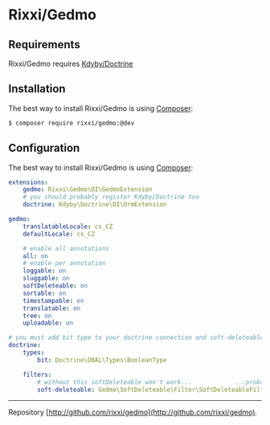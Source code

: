 Rixxi/Gedmo
===========================


Requirements
------------

Rixxi/Gedmo requires [Kdyby/Doctrine](https://github.com/kdyby/doctrine)


Installation
------------

The best way to install Rixxi/Gedmo is using  [Composer](http://getcomposer.org/):

```sh
$ composer require rixxi/gedmo:@dev
```


Configuration
------------

The best way to install Rixxi/Gedmo is using  [Composer](http://getcomposer.org/):

```yml
extensions:
	gedmo: Rixxi\Gedmo\DI\GedmoExtension
	# you should probably register Kdyby/Doctrine too
	doctrine: Kdyby\Doctrine\DI\OrmExtension

gedmo:
	translatableLocale: cs_CZ
	defaultLocale: cs_CZ

	# enable all annotations
	all: on
	# enable per annotation
	loggable: on
	sluggable: on
	softDeleteable: on
	sortable: on
	timestampable: on
	translatable: on
	tree: on
	uploadable: on

# you must add bit type to your doctrine connection and soft-deleteable to filters
doctrine:
	types:
		bit: Doctrine\DBAL\Types\BooleanType

	filters:
		# without this softDeleteable won't work...            ...probably
		soft-deleteable: Gedmo\SoftDeleteable\Filter\SoftDeleteableFilter
```


-----

Repository [http://github.com/rixxi/gedmo](http://github.com/rixxi/gedmo).
